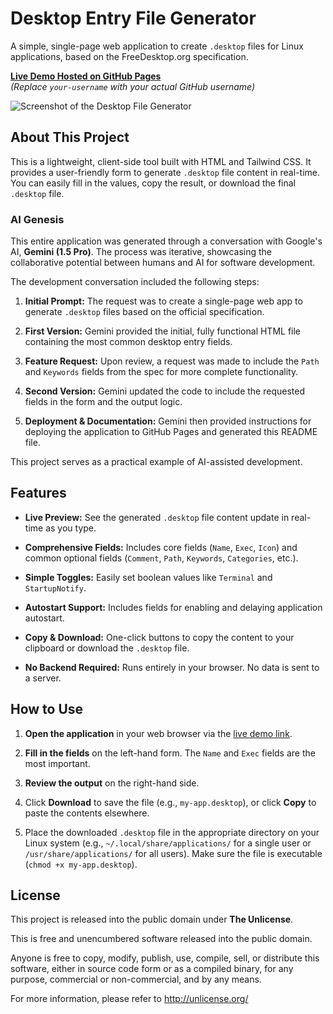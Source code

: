 # Desktop Entry File Generator

A simple, single-page web application to create `.desktop` files for Linux applications, based on the FreeDesktop.org specification.

[**Live Demo Hosted on GitHub Pages**](https://mrhillsman.github.io/defg)  
*(Replace `your-username` with your actual GitHub username)*

![Screenshot of the Desktop File Generator](https://placehold.co/800x450/1e293b/ffffff?text=Desktop+File+Generator+UI)

## About This Project

This is a lightweight, client-side tool built with HTML and Tailwind CSS. It provides a user-friendly form to generate `.desktop` file content in real-time. You can easily fill in the values, copy the result, or download the final `.desktop` file.

### AI Genesis

This entire application was generated through a conversation with Google's AI, **Gemini (1.5 Pro)**. The process was iterative, showcasing the collaborative potential between humans and AI for software development.

The development conversation included the following steps:

1. **Initial Prompt:** The request was to create a single-page web app to generate `.desktop` files based on the official specification.

2. **First Version:** Gemini provided the initial, fully functional HTML file containing the most common desktop entry fields.

3. **Feature Request:** Upon review, a request was made to include the `Path` and `Keywords` fields from the spec for more complete functionality.

4. **Second Version:** Gemini updated the code to include the requested fields in the form and the output logic.

5. **Deployment & Documentation:** Gemini then provided instructions for deploying the application to GitHub Pages and generated this README file.

This project serves as a practical example of AI-assisted development.

## Features

* **Live Preview:** See the generated `.desktop` file content update in real-time as you type.

* **Comprehensive Fields:** Includes core fields (`Name`, `Exec`, `Icon`) and common optional fields (`Comment`, `Path`, `Keywords`, `Categories`, etc.).

* **Simple Toggles:** Easily set boolean values like `Terminal` and `StartupNotify`.

* **Autostart Support:** Includes fields for enabling and delaying application autostart.

* **Copy & Download:** One-click buttons to copy the content to your clipboard or download the `.desktop` file.

* **No Backend Required:** Runs entirely in your browser. No data is sent to a server.

## How to Use

1. **Open the application** in your web browser via the [live demo link](https://mrhillsman.github.io/defg).

2. **Fill in the fields** on the left-hand form. The `Name` and `Exec` fields are the most important.

3. **Review the output** on the right-hand side.

4. Click **Download** to save the file (e.g., `my-app.desktop`), or click **Copy** to paste the contents elsewhere.

5. Place the downloaded `.desktop` file in the appropriate directory on your Linux system (e.g., `~/.local/share/applications/` for a single user or `/usr/share/applications/` for all users). Make sure the file is executable (`chmod +x my-app.desktop`).

## License

This project is released into the public domain under **The Unlicense**.

This is free and unencumbered software released into the public domain.

Anyone is free to copy, modify, publish, use, compile, sell, or
distribute this software, either in source code form or as a compiled
binary, for any purpose, commercial or non-commercial, and by any
means.

For more information, please refer to <http://unlicense.org/>
